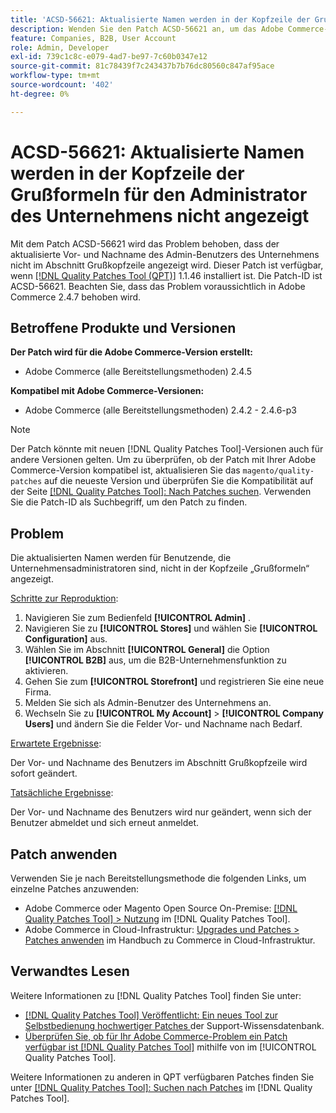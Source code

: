 ```yaml
---
title: 'ACSD-56621: Aktualisierte Namen werden in der Kopfzeile der Grußformeln für den Administrator des Unternehmens nicht angezeigt'
description: Wenden Sie den Patch ACSD-56621 an, um das Adobe Commerce-Problem zu beheben, bei dem der aktualisierte Vor- und Nachname des Unternehmensadministratorbenutzers nicht im Abschnitt Grußkopfzeile angezeigt wird.
feature: Companies, B2B, User Account
role: Admin, Developer
exl-id: 739c1c8c-e079-4ad7-be97-7c60b0347e12
source-git-commit: 81c78439f7c243437b7b76dc80560c847af95ace
workflow-type: tm+mt
source-wordcount: '402'
ht-degree: 0%

---
```


# ACSD-56621: Aktualisierte Namen werden in der Kopfzeile der Grußformeln für den Administrator des Unternehmens nicht angezeigt

Mit dem Patch ACSD-56621 wird das Problem behoben, dass der aktualisierte Vor- und Nachname des Admin-Benutzers des Unternehmens nicht im Abschnitt Grußkopfzeile angezeigt wird. Dieser Patch ist verfügbar, wenn [[!DNL Quality Patches Tool (QPT)]](https://experienceleague.adobe.com/de/docs/commerce-knowledge-base/kb/announcements/commerce-announcements/magento-quality-patches-released-new-tool-to-self-serve-quality-patches) 1.1.46 installiert ist. Die Patch-ID ist ACSD-56621. Beachten Sie, dass das Problem voraussichtlich in Adobe Commerce 2.4.7 behoben wird.

## Betroffene Produkte und Versionen

**Der Patch wird für die Adobe Commerce-Version erstellt:**

* Adobe Commerce (alle Bereitstellungsmethoden) 2.4.5

**Kompatibel mit Adobe Commerce-Versionen:**

* Adobe Commerce (alle Bereitstellungsmethoden) 2.4.2 - 2.4.6-p3

>[!NOTE]
>
>Der Patch könnte mit neuen [!DNL Quality Patches Tool]-Versionen auch für andere Versionen gelten. Um zu überprüfen, ob der Patch mit Ihrer Adobe Commerce-Version kompatibel ist, aktualisieren Sie das `magento/quality-patches` auf die neueste Version und überprüfen Sie die Kompatibilität auf der Seite [[!DNL Quality Patches Tool]: Nach Patches suchen](https://experienceleague.adobe.com/tools/commerce-quality-patches/index.html?lang=de). Verwenden Sie die Patch-ID als Suchbegriff, um den Patch zu finden.

## Problem

Die aktualisierten Namen werden für Benutzende, die Unternehmensadministratoren sind, nicht in der Kopfzeile „Grußformeln“ angezeigt.

<u>Schritte zur Reproduktion</u>:

1. Navigieren Sie zum Bedienfeld **[!UICONTROL Admin]** .
1. Navigieren Sie zu **[!UICONTROL Stores]** und wählen Sie **[!UICONTROL Configuration]** aus.
1. Wählen Sie im Abschnitt **[!UICONTROL General]** die Option **[!UICONTROL B2B]** aus, um die B2B-Unternehmensfunktion zu aktivieren.
1. Gehen Sie zum **[!UICONTROL Storefront]** und registrieren Sie eine neue Firma.
1. Melden Sie sich als Admin-Benutzer des Unternehmens an.
1. Wechseln Sie zu **[!UICONTROL My Account]** > **[!UICONTROL Company Users]** und ändern Sie die Felder Vor- und Nachname nach Bedarf.

<u>Erwartete Ergebnisse</u>:

Der Vor- und Nachname des Benutzers im Abschnitt Grußkopfzeile wird sofort geändert.

<u>Tatsächliche Ergebnisse</u>:

Der Vor- und Nachname des Benutzers wird nur geändert, wenn sich der Benutzer abmeldet und sich erneut anmeldet.

## Patch anwenden

Verwenden Sie je nach Bereitstellungsmethode die folgenden Links, um einzelne Patches anzuwenden:

* Adobe Commerce oder Magento Open Source On-Premise: [[!DNL Quality Patches Tool] > Nutzung](/help/tools/quality-patches-tool/usage.md) im [!DNL Quality Patches Tool].
* Adobe Commerce in Cloud-Infrastruktur: [Upgrades und Patches > Patches anwenden](https://experienceleague.adobe.com/docs/commerce-cloud-service/user-guide/develop/upgrade/apply-patches.html?lang=de) im Handbuch zu Commerce in Cloud-Infrastruktur.

## Verwandtes Lesen

Weitere Informationen zu [!DNL Quality Patches Tool] finden Sie unter:

* [[!DNL Quality Patches Tool] Veröffentlicht: Ein neues Tool zur Selbstbedienung hochwertiger Patches ](https://experienceleague.adobe.com/de/docs/commerce-knowledge-base/kb/announcements/commerce-announcements/magento-quality-patches-released-new-tool-to-self-serve-quality-patches) der Support-Wissensdatenbank.
* [Überprüfen Sie, ob für Ihr Adobe Commerce-Problem ein Patch verfügbar ist [!DNL Quality Patches Tool]](/help/tools/quality-patches-tool/patches-available-in-qpt/check-patch-for-magento-issue-with-magento-quality-patches.md) mithilfe von im [!UICONTROL Quality Patches Tool].


Weitere Informationen zu anderen in QPT verfügbaren Patches finden Sie unter [[!DNL Quality Patches Tool]: Suchen nach Patches](https://experienceleague.adobe.com/tools/commerce-quality-patches/index.html?lang=de) im [!DNL Quality Patches Tool].
